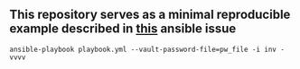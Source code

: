 This repository serves as a minimal reproducible example described in [this](https://github.com/ansible/ansible/issues/84017) ansible issue
---
`ansible-playbook playbook.yml --vault-password-file=pw_file -i inv -vvvv`